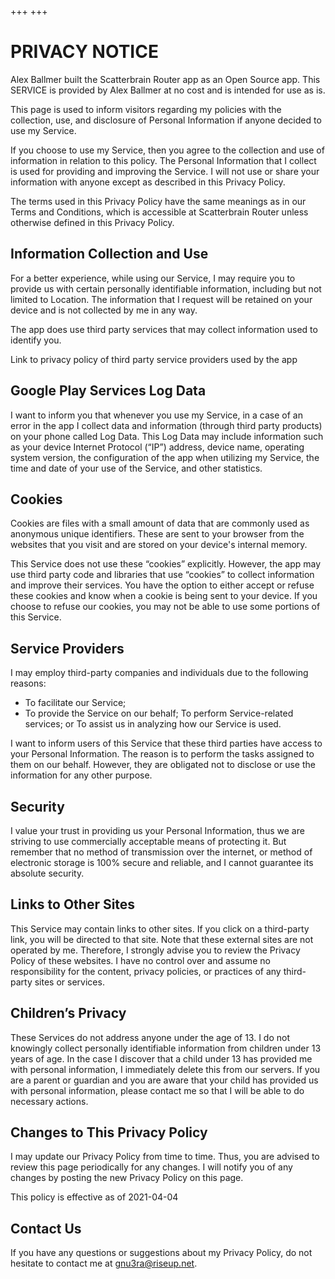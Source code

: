 +++
+++

# PRIVACY NOTICE

Alex Ballmer built the Scatterbrain Router app as an Open Source app. This
SERVICE is provided by Alex Ballmer at no cost and is intended for use as is.

This page is used to inform visitors regarding my policies with the collection,
use, and disclosure of Personal Information if anyone decided to use my Service.

If you choose to use my Service, then you agree to the collection and use of
information in relation to this policy. The Personal Information that I collect
is used for providing and improving the Service. I will not use or share your
information with anyone except as described in this Privacy Policy.

The terms used in this Privacy Policy have the same meanings as in our Terms and
Conditions, which is accessible at Scatterbrain Router unless otherwise defined
in this Privacy Policy.

## Information Collection and Use

For a better experience, while using our Service, I may require you to provide
us with certain personally identifiable information, including but not limited
to Location. The information that I request will be retained on your device and
is not collected by me in any way.

The app does use third party services that may collect information used to
identify you.

Link to privacy policy of third party service providers used by the app

## Google Play Services Log Data

I want to inform you that whenever you use my Service, in a case of an error in
the app I collect data and information (through third party products) on your
phone called Log Data. This Log Data may include information such as your device
Internet Protocol (“IP”) address, device name, operating system version, the
configuration of the app when utilizing my Service, the time and date of your
use of the Service, and other statistics.

## Cookies

Cookies are files with a small amount of data that are commonly used as
anonymous unique identifiers. These are sent to your browser from the websites
that you visit and are stored on your device's internal memory.

This Service does not use these “cookies” explicitly. However, the app may use
third party code and libraries that use “cookies” to collect information and
improve their services. You have the option to either accept or refuse these
cookies and know when a cookie is being sent to your device. If you choose to
refuse our cookies, you may not be able to use some portions of this Service.

## Service Providers

I may employ third-party companies and individuals due to the following reasons:

- To facilitate our Service;
- To provide the Service on our behalf;
To perform Service-related services; or
To assist us in analyzing how our Service is used.

I want to inform users of this Service that these third parties have access to
your Personal Information. The reason is to perform the tasks assigned to them
on our behalf. However, they are obligated not to disclose or use the
information for any other purpose.

## Security

I value your trust in providing us your Personal Information, thus we are
striving to use commercially acceptable means of protecting it. But remember
that no method of transmission over the internet, or method of electronic
storage is 100% secure and reliable, and I cannot guarantee its absolute
security.

## Links to Other Sites

This Service may contain links to other sites. If you click on a third-party
link, you will be directed to that site. Note that these external sites are not
operated by me. Therefore, I strongly advise you to review the Privacy Policy of
these websites. I have no control over and assume no responsibility for the
content, privacy policies, or practices of any third-party sites or services.

## Children’s Privacy

These Services do not address anyone under the age of 13. I do not knowingly
collect personally identifiable information from children under 13 years of age.
In the case I discover that a child under 13 has provided me with personal
information, I immediately delete this from our servers. If you are a parent or
guardian and you are aware that your child has provided us with personal
information, please contact me so that I will be able to do necessary actions.

## Changes to This Privacy Policy

I may update our Privacy Policy from time to time. Thus, you are advised to
review this page periodically for any changes. I will notify you of any changes
by posting the new Privacy Policy on this page.

This policy is effective as of 2021-04-04

## Contact Us

If you have any questions or suggestions about my Privacy Policy, do not
hesitate to contact me at gnu3ra@riseup.net.
